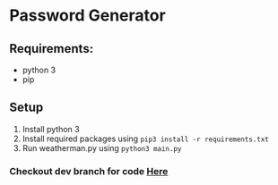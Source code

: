 # Password Generator

## Requirements:
- python 3
- pip

## Setup
1. Install python 3
2. Install required packages using `pip3 install -r requirements.txt`
3. Run weatherman.py using `python3 main.py`

### Checkout dev branch for code [Here](https://github.com/MuhammadSaadJamil/password-generator/tree/dev)